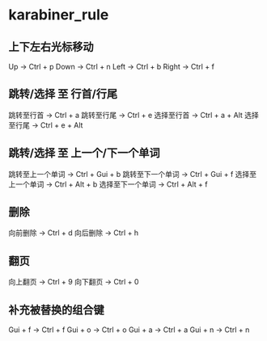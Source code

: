 # karabiner_rule

## 上下左右光标移动
Up -> Ctrl + p
Down -> Ctrl + n
Left -> Ctrl + b
Right -> Ctrl + f

## 跳转/选择 至 行首/行尾
跳转至行首 -> Ctrl + a
跳转至行尾 -> Ctrl + e
选择至行首 -> Ctrl + a + Alt
选择至行尾 -> Ctrl + e + Alt

## 跳转/选择 至 上一个/下一个单词
跳转至上一个单词 -> Ctrl + Gui + b
跳转至下一个单词 -> Ctrl + Gui + f
选择至上一个单词 -> Ctrl + Alt + b
选择至下一个单词 -> Ctrl + Alt + f

## 删除
向前删除 -> Ctrl + d
向后删除 -> Ctrl + h

## 翻页
向上翻页 -> Ctrl + 9
向下翻页 -> Ctrl + 0

## 补充被替换的组合键
Gui + f -> Ctrl + f
Gui + o -> Ctrl + o
Gui + a -> Ctrl + a
Gui + n -> Ctrl + n
